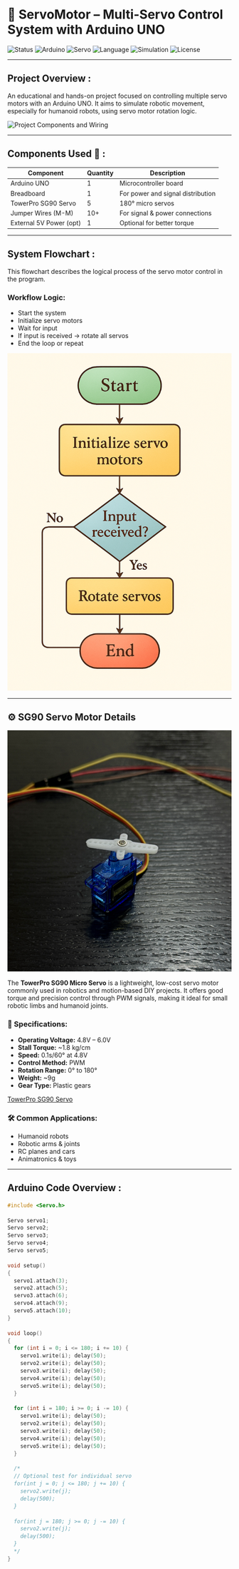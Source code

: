 # 🤖 ServoMotor – Multi-Servo Control System with Arduino UNO

![Status](https://img.shields.io/badge/status-in_progress-blue)
![Arduino](https://img.shields.io/badge/Arduino-UNO-blue)
![Servo](https://img.shields.io/badge/Servo-SG90-orange)
![Language](https://img.shields.io/badge/Language-C++-brightgreen)
![Simulation](https://img.shields.io/badge/Simulation-Tinkercad-green)
![License](https://img.shields.io/badge/license-MIT-lightgrey)

---

##  Project Overview :

An educational and hands-on project focused on controlling multiple servo motors with an Arduino UNO. It aims to simulate robotic movement, especially for humanoid robots, using servo motor rotation logic.



![Project Components and Wiring](ServoMotor.gif)

---

##  Components Used 🧩 :

| Component               | Quantity | Description                          |
|------------------------|----------|--------------------------------------|
| Arduino UNO            | 1        | Microcontroller board                |
| Breadboard             | 1        | For power and signal distribution    |
| TowerPro SG90 Servo    | 5        | 180° micro servos                    |
| Jumper Wires (M-M)     | 10+      | For signal & power connections       |
| External 5V Power (opt)| 1        | Optional for better torque           |

---

##  System Flowchart :

This flowchart describes the logical process of the servo motor control in the program.

###  Workflow Logic:
- Start the system  
- Initialize servo motors  
- Wait for input  
- If input is received → rotate all servos  
- End the loop or repeat


![Flowchart](FlowChart.png)

---

## ⚙️ SG90 Servo Motor Details



![TowerPro SG90 Servo](TheServomotor.jpg)

The **TowerPro SG90 Micro Servo** is a lightweight, low-cost servo motor commonly used in robotics and motion-based DIY projects. It offers good torque and precision control through PWM signals, making it ideal for small robotic limbs and humanoid joints.

### 📌 Specifications:

- **Operating Voltage:** 4.8V – 6.0V  
- **Stall Torque:** ~1.8 kg/cm  
- **Speed:** 0.1s/60° at 4.8V  
- **Control Method:** PWM  
- **Rotation Range:** 0° to 180°  
- **Weight:** ~9g  
- **Gear Type:** Plastic gears

[TowerPro SG90 Servo](Thecomponent.jpg)

### 🛠️ Common Applications:

- Humanoid robots  
- Robotic arms & joints  
- RC planes and cars  
- Animatronics & toys

---

##  Arduino Code Overview :

```cpp
#include <Servo.h>

Servo servo1;
Servo servo2;
Servo servo3;
Servo servo4;
Servo servo5;

void setup()
{
  servo1.attach(3);
  servo2.attach(5);
  servo3.attach(6);
  servo4.attach(9);
  servo5.attach(10);
}

void loop()
{
  for (int i = 0; i <= 180; i += 10) {
    servo1.write(i); delay(50);
    servo2.write(i); delay(50);
    servo3.write(i); delay(50);
    servo4.write(i); delay(50);
    servo5.write(i); delay(50);
  }

  for (int i = 180; i >= 0; i -= 10) {
    servo1.write(i); delay(50);
    servo2.write(i); delay(50);
    servo3.write(i); delay(50);
    servo4.write(i); delay(50);
    servo5.write(i); delay(50);
  }

  /*
  // Optional test for individual servo
  for(int j = 0; j <= 180; j += 10) {
    servo2.write(j);
    delay(500);
  }

  for(int j = 180; j >= 0; j -= 10) {
    servo2.write(j);
    delay(500);
  }
  */
}

